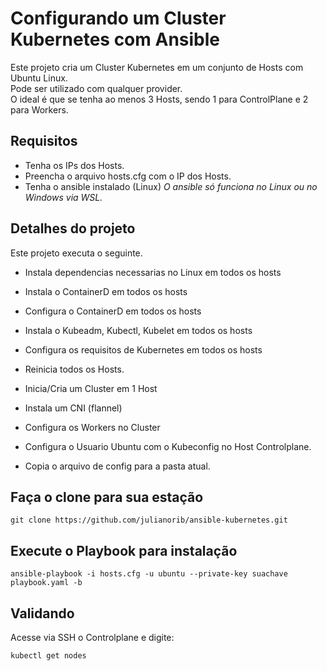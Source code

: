 # Configurando um Cluster Kubernetes com Ansible

Este projeto cria um Cluster Kubernetes em um conjunto de Hosts com Ubuntu Linux.
<br>
Pode ser utilizado com qualquer provider.
<br>
O ideal é que se tenha ao menos 3 Hosts, sendo 1 para ControlPlane e 2 para Workers.


## Requisitos

- Tenha os IPs dos Hosts.
- Preencha o arquivo hosts.cfg com o IP dos Hosts.
- Tenha o ansible instalado (Linux)
*O ansible só funciona no Linux ou no Windows via WSL.*


## Detalhes do projeto

Este projeto executa o seguinte.

- Instala dependencias necessarias no Linux em todos os hosts
- Instala o ContainerD em todos os hosts
- Configura o ContainerD em todos os hosts

- Instala o Kubeadm, Kubectl, Kubelet em todos os hosts
- Configura os requisitos de Kubernetes em todos os hosts
- Reinicia todos os Hosts.

- Inicia/Cria um Cluster em 1 Host
- Instala um CNI (flannel)
- Configura os Workers no Cluster

- Configura o Usuario Ubuntu com o Kubeconfig no Host Controlplane.
- Copia o arquivo de config para a pasta atual.

## Faça o clone para sua estação
```
git clone https://github.com/julianorib/ansible-kubernetes.git
```

## Execute o Playbook para instalação

```
ansible-playbook -i hosts.cfg -u ubuntu --private-key suachave playbook.yaml -b
```

## Validando

Acesse via SSH o Controlplane e digite:
```
kubectl get nodes
```